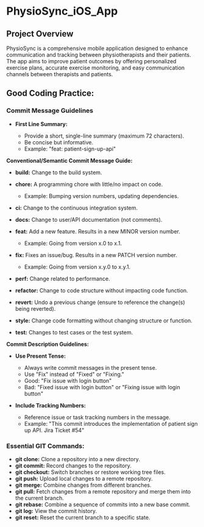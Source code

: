 # PhysioSync_iOS_App

## Project Overview

PhysioSync is a comprehensive mobile application designed to enhance communication and tracking between physiotherapists and their patients. The app aims to improve patient outcomes by offering personalized exercise plans, accurate exercise monitoring, and easy communication channels between therapists and patients.

## Good Coding Practice:

### Commit Message Guidelines

- **First Line Summary:**

  - Provide a short, single-line summary (maximum 72 characters).
  - Be concise but informative.
  - Example: "feat: patient-sign-up-api"

**Conventional/Semantic Commit Message Guide:**

- **build:** Change to the build system.
- **chore:** A programming chore with little/no impact on code.
  - Example: Bumping version numbers, updating dependencies.

- **ci:** Change to the continuous integration system.
- **docs:** Change to user/API documentation (not comments).
- **feat:** Add a new feature. Results in a new MINOR version number.
  - Example: Going from version x.0 to x.1.

- **fix:** Fixes an issue/bug. Results in a new PATCH version number.
  - Example: Going from version x.y.0 to x.y.1.

- **perf:** Change related to performance.
- **refactor:** Change to code structure without impacting code function.
- **revert:** Undo a previous change (ensure to reference the change(s) being reverted).
- **style:** Change code formatting without changing structure or function.
- **test:** Changes to test cases or the test system.

**Commit Description Guidelines:**

- **Use Present Tense:**
  - Always write commit messages in the present tense.
  - Use "Fix" instead of "Fixed" or "Fixing."
  - Good: "Fix issue with login button"
  - Bad: "Fixed issue with login button" or "Fixing issue with login button"

- **Include Tracking Numbers:**
  - Reference issue or task tracking numbers in the message.
  - Example: "This commit introduces the implementation of patient sign up API. Jira Ticket #54"

### Essential GIT Commands:

- **git clone:** Clone a repository into a new directory.
- **git commit:** Record changes to the repository.
- **git checkout:** Switch branches or restore working tree files.
- **git push:** Upload local changes to a remote repository.
- **git merge:** Combine changes from different branches.
- **git pull:** Fetch changes from a remote repository and merge them into the current branch.
- **git rebase:** Combine a sequence of commits into a new base commit.
- **git log:** View the commit history.
- **git reset:** Reset the current branch to a specific state.



